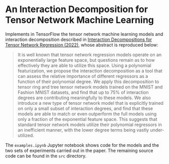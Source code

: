 # An Interaction Decomposition for Tensor Network Machine Learning
Implements in TensorFlow the tensor network machine learning models and interaction decomposition described in [Interaction Decompositions for Tensor Network Regression (2022)](https://arxiv.org/abs/2208.06029), whose abstract is reproduced below:
> It is well known that tensor network regression models operate on an exponentially large feature space, but questions remain as to how effectively they are able to utilize this space. Using a polynomial featurization, we propose the interaction decomposition as a tool that can assess the relative importance of different regressors as a function of their polynomial degree. We apply this decomposition to tensor ring and tree tensor network models trained on the MNIST and Fashion MNIST datasets, and find that up to 75% of interaction degrees are contributing meaningfully to these models. We also introduce a new type of tensor network model that is explicitly trained on only a small subset of interaction degrees, and find that these models are able to match or even outperform the full models using only a fraction of the exponential feature space. This suggests that standard tensor network models utilize their polynomial regressors in an inefficient manner, with the lower degree terms being vastly under-utilized. 

The `examples.ipynb` Jupyter notebook shows code for the models and the two sets of experiments carried out in the paper. The remaining source code can be found in the `src` directory.
